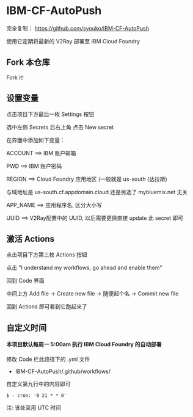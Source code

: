 # IBM-CF-AutoPush
完全复制：
https://github.com/syouko/IBM-CF-AutoPush

使用它定期将最新的 V2Ray 部署至 IBM Cloud Foundry



## Fork 本仓库

Fork it!



## 设置变量

点击项目下方最后一枚 Settings 按钮

选中左侧 Secrets 后右上角 点击 New secret

在界面中添加如下变量：


  ACCOUNT     ==>   IBM 账户邮箱

  PWD         ==>   IBM 账户密码

  REGION      ==>   Cloud Foundry 应用地区 (一般就是 us-south (达拉斯)

  与域地址是 us-south.cf.appdomain.cloud 还是另选了 mybluemix.net 无关

  APP_NAME    ==>   应用程序名, 区分大小写

  UUID        ==>   V2Ray配置中的 UUID, 以后需要更换直接 update 此 secret 即可



## 激活 Actions

点击项目下方第三枚 Actions 按钮

点击 "I understand my workflows, go ahead and enable them"

回到 Code 界面

中间上方 Add file -> Create new file -> 随便起个名 -> Commit new file

回到 Actions 即可看到它跑起来了



## 自定义时间

#### 本项目默认每周一 5:00am 执行 IBM Cloud Foundry 的自动部署

修改 Code 栏此路径下的 .yml 文件

- IBM-CF-AutoPush/.github/workflows/

自定义第九行中的内容即可

```
$ - cron: '0 21 * * 0'
```

注: 该处采用 UTC 时间
